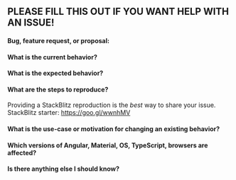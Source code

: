 ## PLEASE FILL THIS OUT IF YOU WANT HELP WITH AN ISSUE!

#### Bug, feature request, or proposal:



#### What is the current behavior?



#### What is the expected behavior?



#### What are the steps to reproduce?
Providing a StackBlitz reproduction is the *best* way to share your issue. <br/>
StackBlitz starter: https://goo.gl/wwnhMV<br/>



#### What is the use-case or motivation for changing an existing behavior?



#### Which versions of Angular, Material, OS, TypeScript, browsers are affected?



#### Is there anything else I should know?


